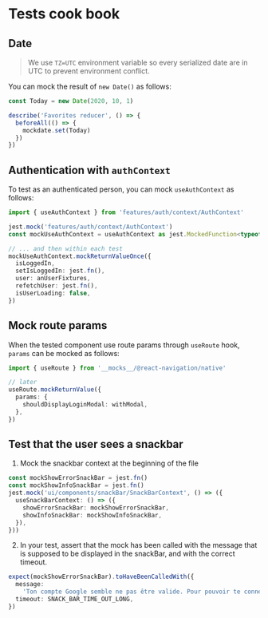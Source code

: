 # Tests cook book

## Date

> We use `TZ=UTC` environment variable so every serialized date are in UTC to prevent environment conflict.

You can mock the result of `new Date()` as follows:

```ts
const Today = new Date(2020, 10, 1)

describe('Favorites reducer', () => {
  beforeAll(() => {
    mockdate.set(Today)
  })
})
```

## Authentication with `authContext`

To test as an authenticated person, you can mock `useAuthContext` as follows:

```ts
import { useAuthContext } from 'features/auth/context/AuthContext'

jest.mock('features/auth/context/AuthContext')
const mockUseAuthContext = useAuthContext as jest.MockedFunction<typeof useAuthContext>

// ... and then within each test
mockUseAuthContext.mockReturnValueOnce({
  isLoggedIn,
  setIsLoggedIn: jest.fn(),
  user: anUserFixtures,
  refetchUser: jest.fn(),
  isUserLoading: false,
})
```

## Mock route params

When the tested component use route params through `useRoute` hook, `params` can be mocked as follows:

```ts
import { useRoute } from '__mocks__/@react-navigation/native'

// later
useRoute.mockReturnValue({
  params: {
    shouldDisplayLoginModal: withModal,
  },
})
```

## Test that the user sees a snackbar

1. Mock the snackbar context at the beginning of the file

```ts
const mockShowErrorSnackBar = jest.fn()
const mockShowInfoSnackBar = jest.fn()
jest.mock('ui/components/snackBar/SnackBarContext', () => ({
  useSnackBarContext: () => ({
    showErrorSnackBar: mockShowErrorSnackBar,
    showInfoSnackBar: mockShowInfoSnackBar,
  }),
}))
```

2. In your test, assert that the mock has been called with the message that is supposed to be displayed in the snackBar, and with the correct timeout.

```ts
expect(mockShowErrorSnackBar).toHaveBeenCalledWith({
  message:
    'Ton compte Google semble ne pas être valide. Pour pouvoir te connecter, confirme d’abord ton adresse e-mail Google.',
  timeout: SNACK_BAR_TIME_OUT_LONG,
})
```
